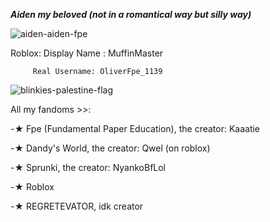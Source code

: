 ***Aiden my beloved (not in a romantical way but silly way)***

![aiden-aiden-fpe](https://github.com/user-attachments/assets/2bbef814-3fae-415f-b04d-314146bf3f1a)

Roblox: 
Display Name : MuffinMaster
         
         Real Username: OliverFpe_1139



![blinkies-palestine-flag](https://github.com/user-attachments/assets/21003ec6-23ec-43b3-8532-1dcec2caa702)

All my fandoms >>:


-★ Fpe (Fundamental Paper Education), the creator: Kaaatie


-★ Dandy's World, the creator: Qwel (on roblox)


-★ Sprunki, the creator: NyankoBfLol


-★ Roblox


-★ REGRETEVATOR, idk creator
